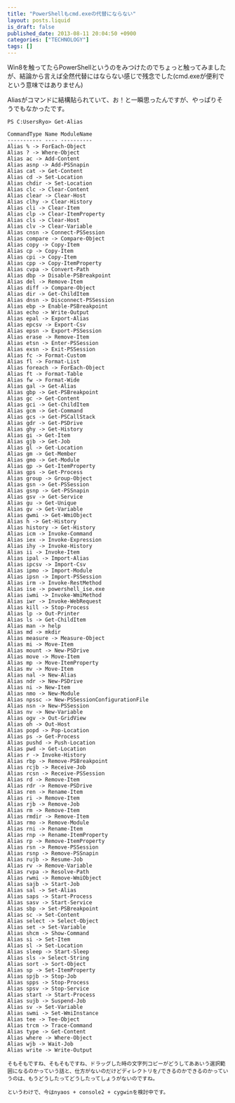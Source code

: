 ```yaml
---
title: "PowerShellもcmd.exeの代替にならない"
layout: posts.liquid
is_draft: false
published_date: 2013-08-11 20:04:50 +0900
categories: ["TECHNOLOGY"]
tags: []
---
```


Win8を触ってたらPowerShellというのをみつけたのでちょっと触ってみましたが、結論から言えば全然代替にはならない感じで残念でした(cmd.exeが便利でという意味ではありません)

Aliasがコマンドに結構貼られていて、お！と一瞬思ったんですが、やっぱりそうでもなかったです。

    PS C:UsersRyo> Get-Alias

    CommandType Name ModuleName
    ----------- ---- ----------
    Alias % -> ForEach-Object
    Alias ? -> Where-Object
    Alias ac -> Add-Content
    Alias asnp -> Add-PSSnapin
    Alias cat -> Get-Content
    Alias cd -> Set-Location
    Alias chdir -> Set-Location
    Alias clc -> Clear-Content
    Alias clear -> Clear-Host
    Alias clhy -> Clear-History
    Alias cli -> Clear-Item
    Alias clp -> Clear-ItemProperty
    Alias cls -> Clear-Host
    Alias clv -> Clear-Variable
    Alias cnsn -> Connect-PSSession
    Alias compare -> Compare-Object
    Alias copy -> Copy-Item
    Alias cp -> Copy-Item
    Alias cpi -> Copy-Item
    Alias cpp -> Copy-ItemProperty
    Alias cvpa -> Convert-Path
    Alias dbp -> Disable-PSBreakpoint
    Alias del -> Remove-Item
    Alias diff -> Compare-Object
    Alias dir -> Get-ChildItem
    Alias dnsn -> Disconnect-PSSession
    Alias ebp -> Enable-PSBreakpoint
    Alias echo -> Write-Output
    Alias epal -> Export-Alias
    Alias epcsv -> Export-Csv
    Alias epsn -> Export-PSSession
    Alias erase -> Remove-Item
    Alias etsn -> Enter-PSSession
    Alias exsn -> Exit-PSSession
    Alias fc -> Format-Custom
    Alias fl -> Format-List
    Alias foreach -> ForEach-Object
    Alias ft -> Format-Table
    Alias fw -> Format-Wide
    Alias gal -> Get-Alias
    Alias gbp -> Get-PSBreakpoint
    Alias gc -> Get-Content
    Alias gci -> Get-ChildItem
    Alias gcm -> Get-Command
    Alias gcs -> Get-PSCallStack
    Alias gdr -> Get-PSDrive
    Alias ghy -> Get-History
    Alias gi -> Get-Item
    Alias gjb -> Get-Job
    Alias gl -> Get-Location
    Alias gm -> Get-Member
    Alias gmo -> Get-Module
    Alias gp -> Get-ItemProperty
    Alias gps -> Get-Process
    Alias group -> Group-Object
    Alias gsn -> Get-PSSession
    Alias gsnp -> Get-PSSnapin
    Alias gsv -> Get-Service
    Alias gu -> Get-Unique
    Alias gv -> Get-Variable
    Alias gwmi -> Get-WmiObject
    Alias h -> Get-History
    Alias history -> Get-History
    Alias icm -> Invoke-Command
    Alias iex -> Invoke-Expression
    Alias ihy -> Invoke-History
    Alias ii -> Invoke-Item
    Alias ipal -> Import-Alias
    Alias ipcsv -> Import-Csv
    Alias ipmo -> Import-Module
    Alias ipsn -> Import-PSSession
    Alias irm -> Invoke-RestMethod
    Alias ise -> powershell_ise.exe
    Alias iwmi -> Invoke-WmiMethod
    Alias iwr -> Invoke-WebRequest
    Alias kill -> Stop-Process
    Alias lp -> Out-Printer
    Alias ls -> Get-ChildItem
    Alias man -> help
    Alias md -> mkdir
    Alias measure -> Measure-Object
    Alias mi -> Move-Item
    Alias mount -> New-PSDrive
    Alias move -> Move-Item
    Alias mp -> Move-ItemProperty
    Alias mv -> Move-Item
    Alias nal -> New-Alias
    Alias ndr -> New-PSDrive
    Alias ni -> New-Item
    Alias nmo -> New-Module
    Alias npssc -> New-PSSessionConfigurationFile
    Alias nsn -> New-PSSession
    Alias nv -> New-Variable
    Alias ogv -> Out-GridView
    Alias oh -> Out-Host
    Alias popd -> Pop-Location
    Alias ps -> Get-Process
    Alias pushd -> Push-Location
    Alias pwd -> Get-Location
    Alias r -> Invoke-History
    Alias rbp -> Remove-PSBreakpoint
    Alias rcjb -> Receive-Job
    Alias rcsn -> Receive-PSSession
    Alias rd -> Remove-Item
    Alias rdr -> Remove-PSDrive
    Alias ren -> Rename-Item
    Alias ri -> Remove-Item
    Alias rjb -> Remove-Job
    Alias rm -> Remove-Item
    Alias rmdir -> Remove-Item
    Alias rmo -> Remove-Module
    Alias rni -> Rename-Item
    Alias rnp -> Rename-ItemProperty
    Alias rp -> Remove-ItemProperty
    Alias rsn -> Remove-PSSession
    Alias rsnp -> Remove-PSSnapin
    Alias rujb -> Resume-Job
    Alias rv -> Remove-Variable
    Alias rvpa -> Resolve-Path
    Alias rwmi -> Remove-WmiObject
    Alias sajb -> Start-Job
    Alias sal -> Set-Alias
    Alias saps -> Start-Process
    Alias sasv -> Start-Service
    Alias sbp -> Set-PSBreakpoint
    Alias sc -> Set-Content
    Alias select -> Select-Object
    Alias set -> Set-Variable
    Alias shcm -> Show-Command
    Alias si -> Set-Item
    Alias sl -> Set-Location
    Alias sleep -> Start-Sleep
    Alias sls -> Select-String
    Alias sort -> Sort-Object
    Alias sp -> Set-ItemProperty
    Alias spjb -> Stop-Job
    Alias spps -> Stop-Process
    Alias spsv -> Stop-Service
    Alias start -> Start-Process
    Alias sujb -> Suspend-Job
    Alias sv -> Set-Variable
    Alias swmi -> Set-WmiInstance
    Alias tee -> Tee-Object
    Alias trcm -> Trace-Command
    Alias type -> Get-Content
    Alias where -> Where-Object
    Alias wjb -> Wait-Job
    Alias write -> Write-Output

    そもそもですね、そもそもですね、ドラッグした時の文字列コピーがどうしてああいう選択範囲になるのかっていう話と、仕方がないのだけどディレクトリを/できるのかできるのかっていうのは、もうどうしたってどうしたってしょうがないのですね。

    というわけで、今はnyaos + console2 + cygwinを検討中です。



